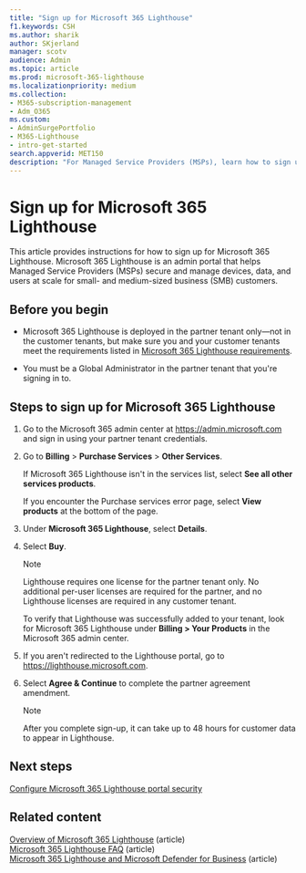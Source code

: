 ```yaml
---
title: "Sign up for Microsoft 365 Lighthouse"
f1.keywords: CSH
ms.author: sharik
author: SKjerland
manager: scotv
audience: Admin
ms.topic: article
ms.prod: microsoft-365-lighthouse
ms.localizationpriority: medium
ms.collection:
- M365-subscription-management
- Adm_O365
ms.custom:
- AdminSurgePortfolio
- M365-Lighthouse   
- intro-get-started                      
search.appverid: MET150
description: "For Managed Service Providers (MSPs), learn how to sign up for Microsoft 365 Lighthouse."
---
```


# Sign up for Microsoft 365 Lighthouse

This article provides instructions for how to sign up for Microsoft 365 Lighthouse. Microsoft 365 Lighthouse is an admin portal that helps Managed Service Providers (MSPs) secure and manage devices, data, and users at scale for small- and medium-sized business (SMB) customers. 

## Before you begin

- Microsoft 365 Lighthouse is deployed in the partner tenant only&mdash;not in the customer tenants, but make sure you and your customer tenants meet the requirements listed in [Microsoft 365 Lighthouse requirements](m365-lighthouse-requirements.md).

- You must be a Global Administrator in the partner tenant that you're signing in to.

## Steps to sign up for Microsoft 365 Lighthouse

1. Go to the Microsoft 365 admin center at <a href="https://go.microsoft.com/fwlink/p/?linkid=2024339" target="_blank">https://admin.microsoft.com</a> and sign in using your partner tenant credentials. 

1. Go to **Billing** > **Purchase Services** > **Other Services**.

    If Microsoft 365 Lighthouse isn't in the services list, select **See all other services products**.

    If you encounter the Purchase services error page, select **View products** at the bottom of the page.

1. Under **Microsoft 365 Lighthouse**, select **Details**. 

1. Select **Buy**.

    > [!NOTE]
    > Lighthouse requires one license for the partner tenant only. No additional per-user licenses are required for the partner, and no Lighthouse licenses are required in any customer tenant. 

    To verify that Lighthouse was successfully added to your tenant, look for Microsoft 365 Lighthouse under **Billing > Your Products** in the Microsoft 365 admin center.

1. If you aren't redirected to the Lighthouse portal, go to <a href="https://go.microsoft.com/fwlink/p/?linkid=2168110" target="_blank">https://lighthouse.microsoft.com</a>.

1. Select **Agree & Continue** to complete the partner agreement amendment.

    > [!NOTE]
    > After you complete sign-up, it can take up to 48 hours for customer data to appear in Lighthouse.

## Next steps

[Configure Microsoft 365 Lighthouse portal security](m365-lighthouse-configure-portal-security.md) 

## Related content

[Overview of Microsoft 365 Lighthouse](m365-lighthouse-overview.md) (article)   
[Microsoft 365 Lighthouse FAQ](m365-lighthouse-faq.yml) (article)   
[Microsoft 365 Lighthouse and Microsoft Defender for Business](../security/defender-business/mdb-lighthouse-integration.md) (article)
